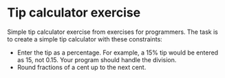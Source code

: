 # Tip calculator exercise

Simple tip calculator exercise from exercises for programmers. The task is to create a simple tip calculator with these constraints:

* Enter the tip as a percentage. For example, a 15% tip would be entered as 15, not 0.15. Your program should handle the division.
* Round fractions of a cent up to the next cent.